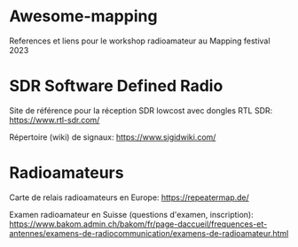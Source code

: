 # Awesome-mapping
References et liens pour le workshop radioamateur au Mapping festival 2023

# SDR Software Defined Radio
Site de référence pour la réception SDR lowcost avec dongles RTL SDR: https://www.rtl-sdr.com/

Répertoire (wiki) de signaux: https://www.sigidwiki.com/

# Radioamateurs
Carte de relais radioamateurs en Europe: https://repeatermap.de/

Examen radioamateur en Suisse (questions d'examen, inscription): https://www.bakom.admin.ch/bakom/fr/page-daccueil/frequences-et-antennes/examens-de-radiocommunication/examens-de-radioamateur.html

